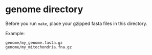# genome directory

Before you run `make`, place your gzipped fasta files in this directory.

Example: 

```
genome/my_genome.fasta.gz
genome/my_mitochondria.fna.gz
```
